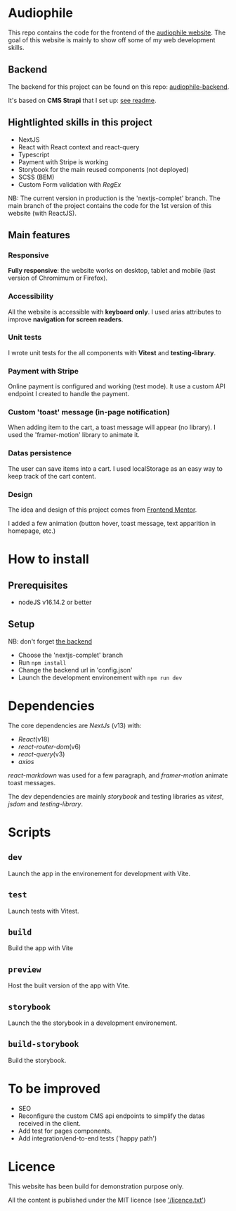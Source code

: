 # Audiophile

This repo contains the code for the frontend of the [audiophile website](https://audiophile-frontend-eta.vercel.app/).
The goal of this website is mainly to show off some of my web development skills.

## Backend

The backend for this project can be found on this repo: [audiophile-backend](https://github.com/WandoCode/audiophile-backend).

It's based on **CMS Strapi** that I set up: [see readme](https://github.com/WandoCode/audiophile-backend).

## Hightlighted skills in this project

- NextJS
- React with React context and react-query
- Typescript
- Payment with Stripe is working
- Storybook for the main reused components (not deployed)
- SCSS (BEM)
- Custom Form validation with _RegEx_

NB: The current version in production is the 'nextjs-complet' branch. The main branch of the project contains the code for the 1st version of this website (with ReactJS).

## Main features

### Responsive

**Fully responsive**: the website works on desktop, tablet and mobile (last version of Chromimum or Firefox).

### Accessibility

All the website is accessible with **keyboard only**.
I used arias attributes to improve **navigation for screen readers**.

### Unit tests

I wrote unit tests for the all components with **Vitest** and **testing-library**.

### Payment with Stripe

Online payment is configured and working (test mode). It use a custom API endpoint I created to handle the payment.

### Custom 'toast' message (in-page notification)

When adding item to the cart, a toast message will appear (no library).
I used the 'framer-motion' library to animate it.

### Datas persistence

The user can save items into a cart. I used localStorage as an easy way to keep track of the cart content.

### Design

The idea and design of this project comes from [Frontend Mentor](https://www.frontendmentor.io/profile/Wandole).

I added a few animation (button hover, toast message, text apparition in homepage, etc.)

# How to install

## Prerequisites

- nodeJS v16.14.2 or better

## Setup

NB: don't forget [the backend](https://github.com/WandoCode/audiophile-backend)

- Choose the 'nextjs-complet' branch
- Run `npm install`
- Change the backend url in 'config.json'
- Launch the development environement with `npm run dev`

# Dependencies

The core dependencies are _NextJs_ (v13) with:

- _React_(v18)
- _react-router-dom_(v6)
- _react-query_(v3)
- _axios_

_react-markdown_ was used for a few paragraph, and _framer-motion_ animate toast messages.

The dev dependencies are mainly _storybook_ and testing libraries as _vitest_, _jsdom_ and _testing-library_.

# Scripts

## `dev`

Launch the app in the environement for development with Vite.

## `test`

Launch tests with Vitest.

## `build`

Build the app with Vite

## `preview`

Host the built version of the app with Vite.

## `storybook`

Launch the the storybook in a development environement.

## `build-storybook`

Build the storybook.

# To be improved

- SEO
- Reconfigure the custom CMS api endpoints to simplify the datas received in the client.
- Add test for pages components.
- Add integration/end-to-end tests ('happy path')

# Licence

This website has been build for demonstration purpose only.

All the content is published under the MIT licence (see ['/licence.txt'](https://github.com/WandoCode/audiophile-frontend/blob/main/licence.txt))
